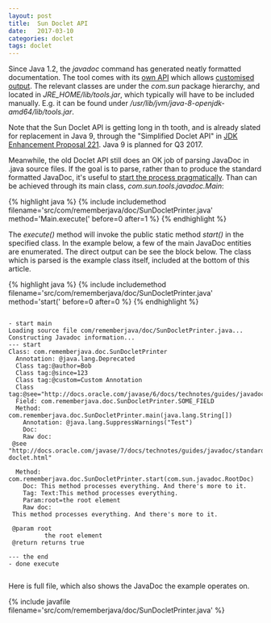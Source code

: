 ```yaml
---
layout: post
title:  Sun Doclet API
date:   2017-03-10
categories: doclet
tags: doclet
---
```


Since Java 1.2, the *javadoc* command has generated neatly formatted documentation. The tool comes with its [own API][doclet-api] which allows [customised output][doclet-overview]. The relevant classes are under the *com.sun* package hierarchy, and located in *JRE_HOME/lib/tools.jar*, which typically will have to be included manually. E.g. it can be found under */usr/lib/jvm/java-8-openjdk-amd64/lib/tools.jar*.

Note that the Sun Doclet API is getting long in th tooth, and is already slated for replacement in Java 9, through the "Simplified Doclet API" in [JDK Enhancement Proposal 221][jep-221]. Java 9 is planned for Q3 2017.

Meanwhile, the old Doclet API still does an OK job of parsing JavaDoc in .java source files. If the goal is to parse, rather than to produce the standard formatted JavaDoc, it's useful to [start the process pragmatically][doclet-start]. Than can be achieved through its main class, *com.sun.tools.javadoc.Main*:

{% highlight java %}
{% include includemethod filename='src/com/rememberjava/doc/SunDocletPrinter.java' method='Main.execute(' before=0  after=1 %}
{% endhighlight %}

The *execute()* method will invoke the public static method *start()* in the specified class. In the example below, a few of the main JavaDoc entities are enumerated. The direct output can be see the block below. The class which is parsed is the example class itself, included at the bottom of this article.

{% highlight java %}
{% include includemethod filename='src/com/rememberjava/doc/SunDocletPrinter.java' method='start(' before=0  after=0 %}
{% endhighlight %}


<pre><code>
- start main
Loading source file com/rememberjava/doc/SunDocletPrinter.java...
Constructing Javadoc information...
--- start
Class: com.rememberjava.doc.SunDocletPrinter
  Annotation: @java.lang.Deprecated
  Class tag:@author=Bob
  Class tag:@since=123
  Class tag:@custom=Custom Annotation
  Class tag:@see="http://docs.oracle.com/javase/6/docs/technotes/guides/javadoc/doclet/overview.html"
  Field: com.rememberjava.doc.SunDocletPrinter.SOME_FIELD
  Method: com.rememberjava.doc.SunDocletPrinter.main(java.lang.String[])
    Annotation: @java.lang.SuppressWarnings("Test")
    Doc: 
    Raw doc:
 @see "http://docs.oracle.com/javase/7/docs/technotes/guides/javadoc/standard-doclet.html"

  Method: com.rememberjava.doc.SunDocletPrinter.start(com.sun.javadoc.RootDoc)
    Doc: This method processes everything. And there's more to it.
    Tag: Text:This method processes everything.
    Param:root=the root element
    Raw doc:
 This method processes everything. And there's more to it.
 
 @param root
          the root element
 @return returns true

--- the end
- done execute

</code></pre>

Here is full file, which also shows the JavaDoc the example operates on.

{% include javafile filename='src/com/rememberjava/doc/SunDocletPrinter.java' %}


[doclet-overview]: http://docs.oracle.com/javase/6/docs/technotes/guides/javadoc/doclet/overview.html
[doclet-start]: http://docs.oracle.com/javase/7/docs/technotes/guides/javadoc/standard-doclet.html
[doclet-api]: http://docs.oracle.com/javase/8/docs/jdk/api/javadoc/doclet/index.html
[jep-221]: http://openjdk.java.net/jeps/221
